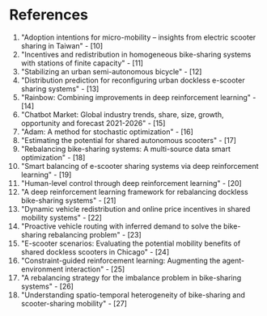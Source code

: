 # References

1. "Adoption intentions for micro-mobility – insights from electric scooter sharing in Taiwan" - [10]
2. "Incentives and redistribution in homogeneous bike-sharing systems with stations of finite capacity" - [11]
3. "Stabilizing an urban semi-autonomous bicycle" - [12]
4. "Distribution prediction for reconfiguring urban dockless e-scooter sharing systems" - [13]
5. "Rainbow: Combining improvements in deep reinforcement learning" - [14]
6. "Chatbot Market: Global industry trends, share, size, growth, opportunity and forecast 2021-2026" - [15]
7. "Adam: A method for stochastic optimization" - [16]
8. "Estimating the potential for shared autonomous scooters" - [17]
9. "Rebalancing bike-sharing systems: A multi-source data smart optimization" - [18]
10. "Smart balancing of e-scooter sharing systems via deep reinforcement learning" - [19]
11. "Human-level control through deep reinforcement learning" - [20]
12. "A deep reinforcement learning framework for rebalancing dockless bike-sharing systems" - [21]
13. "Dynamic vehicle redistribution and online price incentives in shared mobility systems" - [22]
14. "Proactive vehicle routing with inferred demand to solve the bike-sharing rebalancing problem" - [23]
15. "E-scooter scenarios: Evaluating the potential mobility benefits of shared dockless scooters in Chicago" - [24]
16. "Constraint-guided reinforcement learning: Augmenting the agent-environment interaction" - [25]
17. "A rebalancing strategy for the imbalance problem in bike-sharing systems" - [26]
18. "Understanding spatio-temporal heterogeneity of bike-sharing and scooter-sharing mobility" - [27]